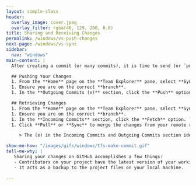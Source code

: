 ```yaml
---
layout: simple-class
header:
  overlay_image: cover.jpeg
  overlay_filter: rgba(46, 129, 200, 0.6)
title: Sharing and Receiving Changes
permalink: /windows/vs-push-changes
next-page: /windows/vs-sync
sidebar:
  nav: "windows"
main-content: |
  After creating a commit (or many commits), it is time to send (or `push`) your changes to your GitHub repository.

  ## Pushing Your Changes
  1. From the **Home** page on the **Team Explorer** pane, select **Sync**.
  1. Ensure you are on the correct **branch**.
  1. In the **Outgoing Commits (x)** section, click the **Push** option. The Visual Studio GitHub Extension will push the changes on the branch you have selected to the repository on GitHub, if you don't already have a repository on GitHub, it will be created for you.

  ## Retrieving Changes
  1. From the **Home** page on the **Team Explorer** pane, select **Sync**.
  1. Ensure you are on the correct **branch**.
  1. In the **Incoming Commits** section, click the **Fetch** option. `Fetch`ing retrieves any commits on your current branch that were made on the remote repository without merging those changes it.
  1. Click **Pull** or **Sync** to merge the changes from your remote repository into your local files. If you select **Sync** any local commits will be `push`ed to your remote.

     > The (x) in the Incoming Commits and Outgoing Commits section identifies the number of commits that you will be `fetch`ing (or retrieving) from the repository on GitHub or how many commits you will be `push`ing (or sending) to the repository.

show-me-how: "/images/gifs/windows/tfs-make-commit.gif"
tell-me-why: |
   Sharing your changes on GitHub accomplishes a few things:
   - Contributors on your project have the latest version of your working files on a specific branch.
   - It acts as a backup to the project files on your local machine.
   
---
```

